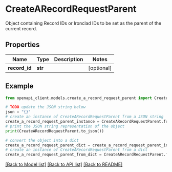 # CreateARecordRequestParent

Object containing Record IDs or Ironclad IDs to be set as the parent of the current record.

## Properties

Name | Type | Description | Notes
------------ | ------------- | ------------- | -------------
**record_id** | **str** |  | [optional] 

## Example

```python
from openapi_client.models.create_a_record_request_parent import CreateARecordRequestParent

# TODO update the JSON string below
json = "{}"
# create an instance of CreateARecordRequestParent from a JSON string
create_a_record_request_parent_instance = CreateARecordRequestParent.from_json(json)
# print the JSON string representation of the object
print(CreateARecordRequestParent.to_json())

# convert the object into a dict
create_a_record_request_parent_dict = create_a_record_request_parent_instance.to_dict()
# create an instance of CreateARecordRequestParent from a dict
create_a_record_request_parent_from_dict = CreateARecordRequestParent.from_dict(create_a_record_request_parent_dict)
```
[[Back to Model list]](../README.md#documentation-for-models) [[Back to API list]](../README.md#documentation-for-api-endpoints) [[Back to README]](../README.md)


